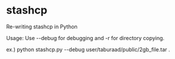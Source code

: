 # stashcp
Re-writing stashcp in Python

Usage:
Use --debug for debugging and -r for directory copying.

ex.) python stashcp.py --debug user/taburaad/public/2gb_file.tar .
